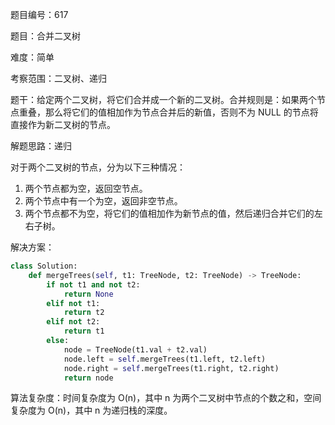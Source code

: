 题目编号：617

题目：合并二叉树

难度：简单

考察范围：二叉树、递归

题干：给定两个二叉树，将它们合并成一个新的二叉树。合并规则是：如果两个节点重叠，那么将它们的值相加作为节点合并后的新值，否则不为 NULL 的节点将直接作为新二叉树的节点。

解题思路：递归

对于两个二叉树的节点，分为以下三种情况：

1. 两个节点都为空，返回空节点。
2. 两个节点中有一个为空，返回非空节点。
3. 两个节点都不为空，将它们的值相加作为新节点的值，然后递归合并它们的左右子树。

解决方案：

```python
class Solution:
    def mergeTrees(self, t1: TreeNode, t2: TreeNode) -> TreeNode:
        if not t1 and not t2:
            return None
        elif not t1:
            return t2
        elif not t2:
            return t1
        else:
            node = TreeNode(t1.val + t2.val)
            node.left = self.mergeTrees(t1.left, t2.left)
            node.right = self.mergeTrees(t1.right, t2.right)
            return node
```

算法复杂度：时间复杂度为 O(n)，其中 n 为两个二叉树中节点的个数之和，空间复杂度为 O(n)，其中 n 为递归栈的深度。